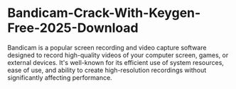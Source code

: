 # Bandicam-Crack-With-Keygen-Free-2025-Download
Bandicam is a popular screen recording and video capture software designed to record high-quality videos of your computer screen, games, or external devices. It's well-known for its efficient use of system resources, ease of use, and ability to create high-resolution recordings without significantly affecting performance.
